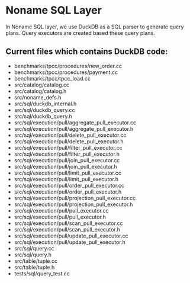 # Noname SQL Layer

In Noname SQL layer, we use DuckDB as a SQL parser to generate query plans.
Query executors are created based these query plans.

## Current files which contains DuckDB code:
- benchmarks/tpcc/procedures/new\_order.cc
- benchmarks/tpcc/procedures/payment.cc
- benchmarks/tpcc/tpcc\_load.cc
- src/catalog/catalog.cc
- src/catalog/catalog.h
- src/noname\_defs.h
- src/sql/duckdb\_internal.h
- src/sql/duckdb\_query.cc
- src/sql/duckdb\_query.h
- src/sql/execution/pull/aggregate\_pull\_executor.cc
- src/sql/execution/pull/aggregate\_pull\_executor.h
- src/sql/execution/pull/delete\_pull\_executor.cc
- src/sql/execution/pull/delete\_pull\_executor.h
- src/sql/execution/pull/filter\_pull\_executor.cc
- src/sql/execution/pull/filter\_pull\_executor.h
- src/sql/execution/pull/join\_pull\_executor.cc
- src/sql/execution/pull/join\_pull\_executor.h
- src/sql/execution/pull/limit\_pull\_executor.cc
- src/sql/execution/pull/limit\_pull\_executor.h
- src/sql/execution/pull/order\_pull\_executor.cc
- src/sql/execution/pull/order\_pull\_executor.h
- src/sql/execution/pull/projection\_pull\_executor.cc
- src/sql/execution/pull/projection\_pull\_executor.h
- src/sql/execution/pull/pull\_executor.cc
- src/sql/execution/pull/pull\_executor.h
- src/sql/execution/pull/scan\_pull\_executor.cc
- src/sql/execution/pull/scan\_pull\_executor.h
- src/sql/execution/pull/update\_pull\_executor.cc
- src/sql/execution/pull/update\_pull\_executor.h
- src/sql/query.cc
- src/sql/query.h
- src/table/tuple.cc
- src/table/tuple.h
- tests/sql/query\_test.cc
